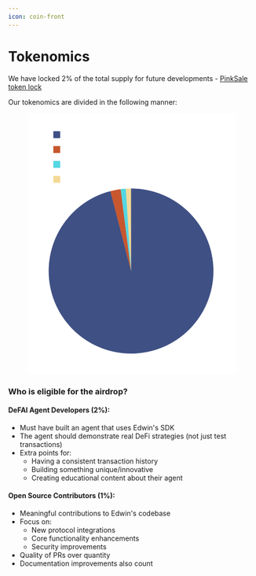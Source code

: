 ```yaml
---
icon: coin-front
---
```


# Tokenomics



We have locked 2% of the total supply for future developments - [PinkSale token lock](https://www.pinksale.finance/solana/pinklock/record/FFJ7ZEn6nerudgG5SiqjfmEdrbF47gxJSPFGD8bTXT3y)

Our tokenomics are divided in the following manner:

<figure><img src="../.gitbook/assets/Untitled design-6.png" alt="" width="563"><figcaption></figcaption></figure>

### Who is eligible for the airdrop?

#### DeFAI Agent Developers (2%):

* Must have built an agent that uses Edwin's SDK
* The agent should demonstrate real DeFi strategies (not just test transactions)
* Extra points for:
  * Having a consistent transaction history
  * Building something unique/innovative
  * Creating educational content about their agent

#### Open Source Contributors (1%):

* Meaningful contributions to Edwin's codebase
* Focus on:
  * New protocol integrations
  * Core functionality enhancements
  * Security improvements
* Quality of PRs over quantity
* Documentation improvements also count
